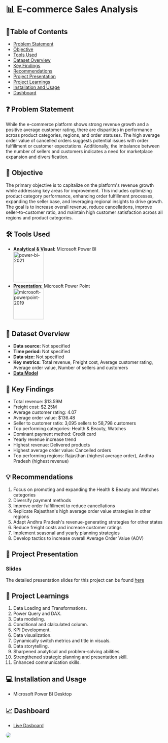 # 📊 E-commerce Sales Analysis

## 📕Table of Contents
- [Problem Statement](#-problem-statement)
- [Objective](#-objective)
- [Tools Used](#%EF%B8%8F-tools-used)
- [Dataset Overview](#-dataset-overview)
- [Key Findings](#-key-findings)
- [Recommendations](#-recommendations)
- [Project Presentation](#-project-presentation)
- [Project Learnings](#-project-learnings)
- [Installation and Usage](#-installation-and-usage)
- [Dashboard](#-dashboard)

## ❓ Problem Statement
While the e-commerce platform shows strong revenue growth and a positive average customer rating, there are disparities in performance across product categories, regions, and order statuses. The high average order value of cancelled orders suggests potential issues with order fulfillment or customer expectations. Additionally, the imbalance between the number of sellers and customers indicates a need for marketplace expansion and diversification.

## 🎯 Objective
The primary objective is to capitalize on the platform's revenue growth while addressing key areas for improvement. This includes optimizing product category performance, enhancing order fulfillment processes, expanding the seller base, and leveraging regional insights to drive growth. The goal is to increase overall revenue, reduce cancellations, improve seller-to-customer ratio, and maintain high customer satisfaction across all regions and product categories.

## 🛠️ Tools Used
- **Analytical & Visual:**  Microsoft Power BI\
  <img width="96" height="96" src="https://img.icons8.com/fluency/96/power-bi-2021.png" alt="power-bi-2021"/>
- **Presentation:** Microsoft Power Point\
  <img width="96" height="96" src="https://img.icons8.com/fluency/96/microsoft-powerpoint-2019.png" alt="microsoft-powerpoint-2019"/>

## 📅 Dataset Overview
- **Data source:** Not specified
- **Time period:** Not specified
- **Data size:** Not specified
- **Key metrics:** Total revenue, Freight cost, Average customer rating, Average order value, Number of sellers and customers
- [**Data Model**](https://github.com/amanat-mahmud/E-commerce_sales_analysis/blob/main/data%20model.png)

## 🔎 Key Findings
- Total revenue: $13.59M
- Freight cost: $2.25M
- Average customer rating: 4.07
- Average order value: $136.48
- Seller to customer ratio: 3,095 sellers to 58,798 customers
- Top performing categories: Health & Beauty, Watches
- Dominant payment method: Credit card
- Yearly revenue increase trend
- Highest revenue: Delivered products
- Highest average order value: Cancelled orders
- Top performing regions: Rajasthan (highest average order), Andhra Pradesh (highest revenue)

## 💡 Recommendations
1. Focus on promoting and expanding the Health & Beauty and Watches categories
2. Diversify payment methods
3. Improve order fulfillment to reduce cancellations
4. Replicate Rajasthan's high average order value strategies in other regions
5. Adapt Andhra Pradesh's revenue-generating strategies for other states
6. Reduce freight costs and increase customer ratings
7. Implement seasonal and yearly planning strategies
8. Develop tactics to increase overall Average Order Value (AOV)

## 📌 Project Presentation

### Slides
The detailed presentation slides for this project can be found [here](https://github.com/amanat-mahmud/E-commerce_sales_analysis/blob/main/presentation.pdf)

## 🧠 Project Learnings
1. Data Loading and Transformations.
2. Power Query and DAX.
3. Data modeling.
4. Conditional and clalculated column.
5. KPI Development.
6. Data visualization.
7. Dynamically switch metrics and title in visuals.
8. Data storytelling.
9. Sharpened analytical and problem-solving abilities.
10. Strengthened strategic planning and  presentation skill.
11. Enhanced communication skills.

## 💻 Installation and Usage
- Microsoft Power BI Desktop

## 📈 Dashboard
- [Live Dasboard](https://app.powerbi.com/view?r=eyJrIjoiZjRiZDZlNGYtNWYwNi00Y2MwLWE1NGQtNTRkMjI2NzdmZDBkIiwidCI6ImM2ZTU0OWIzLTVmNDUtNDAzMi1hYWU5LWQ0MjQ0ZGM1YjJjNCJ9&embedImagePlaceholder=true)
<img style="border-radius:25px;" src="https://github.com/amanat-mahmud/E-commerce_sales_analysis/blob/main/dashboard_ss.png">

